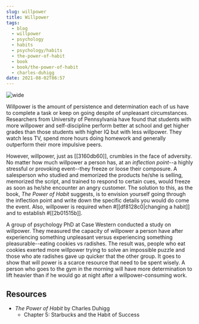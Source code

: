 ```yaml
---
slug: willpower
title: Willpower
tags:
  - blog
  - willpower
  - psychology
  - habits
  - psychology/habits
  - the-power-of-habit
  - book
  - book/the-power-of-habit
  - charles-duhigg
date: 2021-08-02T06:57
---
```



![wide](https://cdn.pixabay.com/photo/2020/07/19/22/44/adventure-5421450_1280.png "image from Pixabay (cc)")

Willpower is the amount of persistence and determination each of us have to
complete a task or keep on going despite of unpleasant circumstances.
Researchers from University of Pennsylvania have found that students with more
willpower and self-discipline perform better at school and get higher grades
than those students with higher IQ but with less willpower. They watch less TV,
spend more hours doing homework and generally outperform their more impulsive
peers.

However, willpower, just as [[3160db60]], crumbles in the face of adversity.  No
matter how much willpower a person has, at an _inflection point_--a highly
stressful or provoking event--they freeze or loose their composure.
A salesperson who studied and memorized the products he/she is selling,
memorized the script, and trained to respond to certain cues, would freeze as
soon as he/she encounter an angry customer. The solution to this, as the book,
_The Power of Habit_ suggests, is to envision yourself going through the
inflection point and write down the specific details you would do come the
event. Also, willpower is required when #[[df8128c0|changing a habit]] and to
establish #[[2b01515b]].

A group of psychology PhD at Case Western conducted a study on willpower. They
measured the capacity of willpower a person have after experiencing something
unpleasant versus experiencing something pleasurable--eating cookies vs
radishes. The result was, people who eat cookies exerted more willpower trying
to solve an impossible puzzle and those who ate radishes gave up quicker that
the other group. It goes to show that will power is a scarce resource that need
to be spent wisely. A person who goes to the gym in the morning will have more
determination to lift heavier than if he would go at night after
a willpower-consuming work.

<div class="ui section divider"></div>
<section id="socialMediaLinks"></section>

## Resources

- _The Power of Habit_ by Charles Duhigg
  - Chapter 5: Starbucks and the Habit of Success

